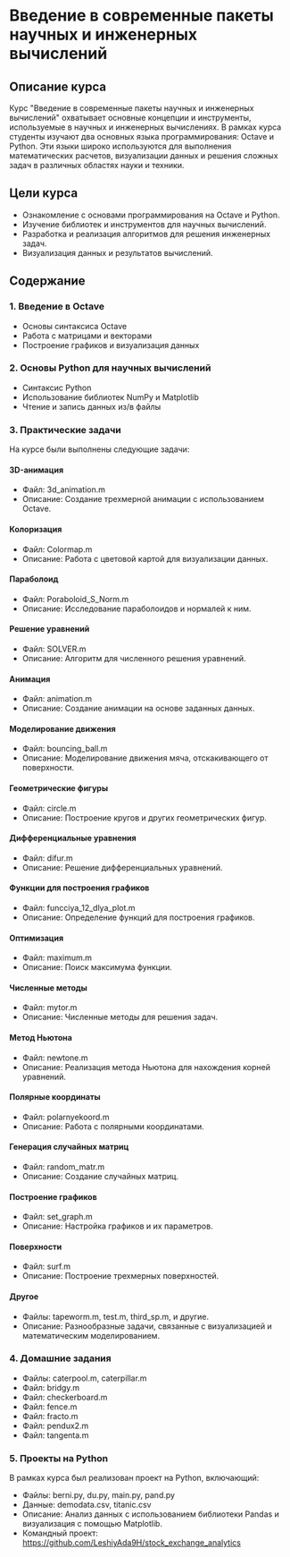 # Введение в современные пакеты научных и инженерных вычислений

## Описание курса

Курс "Введение в современные пакеты научных и инженерных вычислений" охватывает основные концепции и инструменты, используемые в научных и инженерных вычислениях. В рамках курса студенты изучают два основных языка программирования: Octave и Python. Эти языки широко используются для выполнения математических расчетов, визуализации данных и решения сложных задач в различных областях науки и техники.

## Цели курса

- Ознакомление с основами программирования на Octave и Python.
- Изучение библиотек и инструментов для научных вычислений.
- Разработка и реализация алгоритмов для решения инженерных задач.
- Визуализация данных и результатов вычислений.

## Содержание

### 1. Введение в Octave

- Основы синтаксиса Octave
- Работа с матрицами и векторами
- Построение графиков и визуализация данных

### 2. Основы Python для научных вычислений

- Синтаксис Python
- Использование библиотек NumPy и Matplotlib
- Чтение и запись данных из/в файлы

### 3. Практические задачи

На курсе были выполнены следующие задачи:

#### 3D-анимация

- Файл: 3d_animation.m
- Описание: Создание трехмерной анимации с использованием Octave.

#### Колоризация

- Файл: Colormap.m
- Описание: Работа с цветовой картой для визуализации данных.

#### Параболоид

- Файл: Poraboloid_S_Norm.m
- Описание: Исследование параболоидов и нормалей к ним.

#### Решение уравнений

- Файл: SOLVER.m
- Описание: Алгоритм для численного решения уравнений.

#### Анимация

- Файл: animation.m
- Описание: Создание анимации на основе заданных данных.

#### Моделирование движения

- Файл: bouncing_ball.m
- Описание: Моделирование движения мяча, отскакивающего от поверхности.

#### Геометрические фигуры

- Файл: circle.m
- Описание: Построение кругов и других геометрических фигур.

#### Дифференциальные уравнения

- Файл: difur.m
- Описание: Решение дифференциальных уравнений.

#### Функции для построения графиков

- Файл: funcciya_12_dlya_plot.m
- Описание: Определение функций для построения графиков.

#### Оптимизация

- Файл: maximum.m
- Описание: Поиск максимума функции.

#### Численные методы

- Файл: mytor.m
- Описание: Численные методы для решения задач.

#### Метод Ньютона

- Файл: newtone.m
- Описание: Реализация метода Ньютона для нахождения корней уравнений.

#### Полярные координаты

- Файл: polarnyekoord.m
- Описание: Работа с полярными координатами.

#### Генерация случайных матриц

- Файл: random_matr.m
- Описание: Создание случайных матриц.

#### Построение графиков

- Файл: set_graph.m
- Описание: Настройка графиков и их параметров.

#### Поверхности

- Файл: surf.m
- Описание: Построение трехмерных поверхностей.

#### Другое

- Файлы: tapeworm.m, test.m, third_sp.m, и другие.
- Описание: Разнообразные задачи, связанные с визуализацией и математическим моделированием.

### 4. Домашние задания
- Файлы: caterpool.m, caterpillar.m
- Файл: bridgy.m
- Файл: checkerboard.m
- Файл: fence.m
- Файл: fracto.m
- Файл: pendux2.m
- Файл: tangenta.m

### 5. Проекты на Python

В рамках курса был реализован проект на Python, включающий:

- Файлы: berni.py, du.py, main.py, pand.py
- Данные: demodata.csv, titanic.csv
- Описание: Анализ данных с использованием библиотеки Pandas и визуализация с помощью Matplotlib.
- Командный проект: https://github.com/LeshiyAda9H/stock_exchange_analytics
